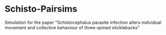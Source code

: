 # Schisto-Pairsims
Simulation for the paper "Schistocephalus parasite infection alters individual movement and collective behaviour of three-spined sticklebacks"
